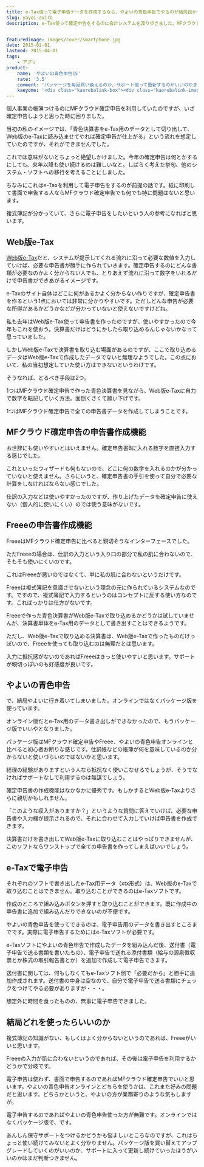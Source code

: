 ```yaml
---
title: e-Tax使って電子申告データを作成するなら、やよいの青色申告でやるのが結局良かった話
slug: yayoi-aoiro
description: e-Tax使って確定申告をするのに会計システムを渡り歩きました。MFクラウド確定申告、Freee、やよいの青色申告。電子申告するために、結局やよいに落ち着きました。確定申告機能を使ってみた感じを比較してみました。


featuredimage: images/cover/smartphone.jpg
date: 2015-02-01
lastmod: 2015-04-01
tags: 
    - アプリ
product:
    name: 'やよいの青色申告15'
    rate: '3.5'
    comment: 'パッケージを毎回買い換えるのか、サポート使って更新するのがいいのかまではまだなんとも言えない'
    kaeyome: '<div class="kaerebalink-box"><div class="kaerebalink-image"><a href="http://www.amazon.co.jp/exec/obidos/ASIN/B00OJNRSR2/illusionspace-22/ref=nosim/" rel="nofollow" target="_blank"><img src="http://ecx.images-amazon.com/images/I/51aAGI2h4EL._SL160_.jpg" style="border: none;" /></a></div><div class="kaerebalink-info"><div class="kaerebalink-name"><a href="http://www.amazon.co.jp/exec/obidos/ASIN/B00OJNRSR2/illusionspace-22/ref=nosim/" rel="nofollow" target="_blank">やよいの青色申告 15<新消費税対応版></a><div class="kaerebalink-powered-date">posted with <a href="http://kaereba.com" rel="nofollow" target="_blank">カエレバ</a></div></div><div class="kaerebalink-detail"> 弥生 2014-10-31    </div><div class="kaerebalink-link1"><div class="shoplinkamazon"><a href="http://www.amazon.co.jp/gp/search?keywords=%82%E2%82%E6%82%A2%82%CC%90%C2%90F%90%5C%8D%9015&__mk_ja_JP=%83J%83%5E%83J%83i&tag=illusionspace-22" rel="nofollow" target="_blank">Amazon</a></div><div class="shoplinkrakuten"><a href="http://hb.afl.rakuten.co.jp/hgc/0e95387f.f2aef20d.0e953880.25e412bd/?pc=http%3A%2F%2Fsearch.rakuten.co.jp%2Fsearch%2Fmall%2F%25E3%2582%2584%25E3%2582%2588%25E3%2581%2584%25E3%2581%25AE%25E9%259D%2592%25E8%2589%25B2%25E7%2594%25B3%25E5%2591%258A15%2F-%2Ff.1-p.1-s.1-sf.0-st.A-v.2%3Fx%3D0%26scid%3Daf_ich_link_urltxt%26m%3Dhttp%3A%2F%2Fm.rakuten.co.jp%2F" rel="nofollow" target="_blank">楽天市場</a></div><div class="shoplinkyahoo"><a href="http://ck.jp.ap.valuecommerce.com/servlet/referral?sid=3085416&pid=882193779&vc_url=http%3A%2F%2Fsearch.shopping.yahoo.co.jp%2Fsearch%3Fp%3D%25E3%2582%2584%25E3%2582%2588%25E3%2581%2584%25E3%2581%25AE%25E9%259D%2592%25E8%2589%25B2%25E7%2594%25B3%25E5%2591%258A15" rel="nofollow"  target="_blank">Yahooショッピング<img src="https://ad.jp.ap.valuecommerce.com/servlet/gifbanner?sid=3085416&pid=882193779" height="1" width="1" border="0"></a></div></div></div><div class="booklink-footer" style="clear: left"></div></div>'
---
```


個人事業の帳簿つけるのにMFクラウド確定申告を利用していたのですが、いざ確定申告しようと思った時に困りました。

当初の私のイメージでは、「青色決算書をe-Tax用のデータとして切り出して、Web版のe-Taxに読み込ませてやれば確定申告が仕上がる」という流れを想定していたのですが、それができませんでした。

これでは意味がないとちょっと絶望しかけました。今年の確定申告は何とかするにしても、来年以降も使い続けるのは難しいなと。しばらく考えた挙句、他のシステム・ソフトへの移行を考えることにしました。

ちなみにこれはe-Taxを利用して電子申告をするのが前提の話です。紙に印刷して書面で申告する人ならMFクラウド確定申告でも何でも特に問題はないと思います。

複式簿記が分かっていて、さらに電子申告をしたいという人の参考になればと思います。


## Web版e-Tax


<a href="http://www.e-tax.nta.go.jp/">Web版e-Tax</a>だと、システムが提示してくれる流れに沿って必要な数値を入力していけば、必要な申告書が勝手に作られていきます。確定申告するのにどんな書類が必要なのかよく分からない人でも、とりあえず流れに沿って数字をいれるだけで申告書ができあがるイメージです。

e-Taxのサイト自体はどこに何があるかよく分からない作りですが、確定申告書を作るという1点においては非常に分かりやすいです。ただしどんな申告が必要な所得があるかどうかなどが分かっていないと使えないですけどね。

私も去年はWeb版e-Tax使って申告書を作ったのですが、使いやすかったので今年もこれを使おう。決算書だけはどうにかしたら取り込めるんじゃないかなって思っていました。

しかしWeb版e-Taxで決算書を取り込む場面があるのですが、ここで取り込めるデータはWeb版e-Taxで作成したデータでないと無理なようでした。この点において、私の当初想定していた使い方はできないというわけです。

そうなれば、とるべき手段は2つ。

1つはMFクラウド確定申告で作った青色決算書を見ながら、Web版e-Taxに自力で数字を転記していく方法。面倒くさくて願い下げです。

1つはMFクラウド確定申告で全ての申告書データを作成してしまうことです。


## MFクラウド確定申告の申告書作成機能


お世辞にも使いやすいとはいえません。確定申告書Bに入れる数字を直接入力する感じでした。

これといったウィザードも何もないので、どこに何の数字を入れるのかが分かっていないと使えません。さらにいうと、確定申告書の手引を使って自分で必要な計算をしなければならない感じでした。

仕訳の入力などは使いやすかったのですが、作り上げたデータを確定申告に使えない（個人的に使いにくい）のでは使う意味がないです。


## Freeeの申告書作成機能


FreeeはMFクラウド確定申告に比べると親切そうなインターフェースでした。

ただFreeeの場合は、仕訳の入力という入り口の部分で私の肌に合わないので、そもそも使いにくいのです。

これはFreeeが悪いのではなくて、単に私の肌に合わないというだけです。

Freeeは複式簿記を意識させないという理念の元に作られているシステムなのです。ですので、複式簿記で入力するというのはコンセプトに反する使い方なのです。こればっかりは仕方がないです。

Freeeで作った青色決算書がWeb版e-Taxで取り込めるかどうかは試していませんが、決算書単体をe-Tax用のデータとして書き出すことはできるようです。

ただし、Web版e-Taxで取り込める決算書は、Web版e-Taxで作ったものだけっぽいので、Freeeを使っても取り込むのは無理だとは思います。

入力に抵抗感がないのであればFreeeはきっと使いやすいと思います。サポートが親切っぽいのも好感度が良いです。


## やよいの青色申告


で、結局やよいに行き着いてしまいました。オンラインではなくパッケージ版を使っています。

オンライン版だとe-Tax用のデータ書き出しができなかったので、もうパッケージ版でいいやとなりました。

パッケージ版はMFクラウド確定申告やFreee、やよいの青色申告オンラインと比べると初心者お断りな感じです。仕訳帳などの帳簿が何を意味しているのか分からないと使いづらいのではないかと思います。

経理の経験がありますという人なら抵抗なく使いこなせるでしょうが、そうでなければサポートなしで利用するのは無謀でしょう。

確定申告書の作成機能はなかなかに優秀です。もしかするとWeb版e-Taxよりさらに親切かもしれません。

「このような収入がありますか？」というような質問に答えていけば、必要な申告書や入力欄が提示されるので、それに合わせて入力していけば申告書を作成できます。

決算書だけを書き出してWeb版e-Taxに取り込むことはやっぱりできませんが、このソフトならワンストップで全ての申告書を作ってしまえばいいでしょう。


## e-Taxで電子申告


それぞれのソフトで書き出したe-Tax用データ（xtx形式）は、Web版のe-Taxで取り込むことはできません。取り込むことができるのはe-Taxソフトです。

作成のところで組み込みボタンを押すと取り込むことができます。既に作成中の申告書に追加で組み込んだりできないのが不便です。

やよいの青色申告を使ってできるのは、電子申告用のデータを書き出すところまでです。実際に電子申告するためにはe-Taxソフトが必要です。

e-Taxソフトにやよいの青色申告で作成したデータを組み込んだ後、送付書（電子申告で送る書類を書いたもの）、電子申告で送れる添付書類（給与の源泉徴収票とか株式の取引報告書とか）を追加で作成して電子申告できます。

送付書に関しては、何もしなくてもe-Taxソフト側で「必要だから」と勝手に追加作成されます。送付書の中身は空なので、自分で電子申告で送る書類にチェックをつけてやる必要がありますが・・・。

想定外に時間を食ったものの、無事に電子申告できました。


## 結局どれを使ったらいいのか


複式簿記の知識がない、もしくはよく分からないというのであれば、Freeeがいいと思います。

Freeeの入力が肌に合わないというのであれば、その後は電子申告を利用するかどうかで分岐です。

電子申告は使わず、書面で申告するのであればMFクラウド確定申告でいいと思います。やよいの青色申告オンラインとどちらを使うかは、これまた好みの問題だと思います。どちらかというと、やよいの方が業務寄りのような気もしますが。

電子申告するのであればやよいの青色申告使った方が無難です。オンラインではなくパッケージ版で、です。

あんしん保守サポートをつけるかどうかも悩ましいところなのですが、これはちょっと使い続けてみないとよく分かりません。パッケージ版を買い替えてアップグレードしていくのがいいのか、サポートに入って更新し続けていったほうがいいのかはまだ判断つきません。


  